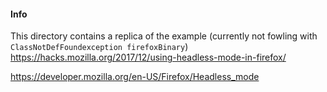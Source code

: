 #### Info

This directory contains a replica of the example (currently not fowling with `ClassNotDefFoundexception firefoxBinary`) 
https://hacks.mozilla.org/2017/12/using-headless-mode-in-firefox/

https://developer.mozilla.org/en-US/Firefox/Headless_mode
